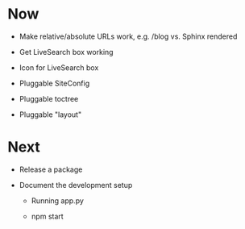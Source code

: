 # Now

- Make relative/absolute URLs work, e.g. /blog vs. Sphinx rendered

- Get LiveSearch box working

- Icon for LiveSearch box

- Pluggable SiteConfig

- Pluggable toctree

- Pluggable "layout"

# Next

- Release a package

- Document the development setup

    - Running app.py
    
    - npm start
